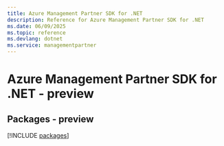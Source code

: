 ```yaml
---
title: Azure Management Partner SDK for .NET
description: Reference for Azure Management Partner SDK for .NET
ms.date: 06/09/2025
ms.topic: reference
ms.devlang: dotnet
ms.service: managementpartner
---
```

# Azure Management Partner SDK for .NET - preview
## Packages - preview
[!INCLUDE [packages](management-partner-index.md)]